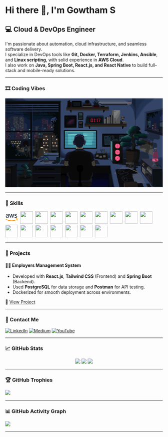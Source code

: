 # Hi there 👋, I'm Gowtham S

## 💻 Cloud & DevOps Engineer

I'm passionate about automation, cloud infrastructure, and seamless software delivery.  
I specialize in DevOps tools like **Git, Docker, Terraform, Jenkins, Ansible**, and **Linux scripting**, with solid experience in **AWS Cloud**.  
I also work on **Java, Spring Boot, React.js, and React Native** to build full-stack and mobile-ready solutions.

---

### 🎞️ Coding Vibes

<p align="center">
  <img src="This%20pin%20is%20all%20about%20coding.gif" alt="Coding GIF" width="600"/>
</p>

---

### 🚀 Skills

<p align="left">
<img src="https://raw.githubusercontent.com/devicons/devicon/master/icons/amazonwebservices/amazonwebservices-original-wordmark.svg" width="40" height="40"/>&nbsp;
<img src="https://cdn.jsdelivr.net/gh/devicons/devicon/icons/linux/linux-original.svg" width="40" height="40"/>&nbsp;
<img src="https://cdn.jsdelivr.net/gh/devicons/devicon/icons/git/git-original.svg" width="40" height="40"/>&nbsp;
<img src="https://cdn.jsdelivr.net/gh/devicons/devicon/icons/github/github-original.svg" width="40" height="40"/>&nbsp;
<img src="https://cdn.jsdelivr.net/gh/devicons/devicon/icons/docker/docker-original.svg" width="40" height="40"/>&nbsp;
<img src="https://img-resize-cdn.joshmartin.ch/960x0%2Cc572aa6d03db79bf6ba8d4856fc0f91fd14ccba4943f3e98ec205024fc23e461/https://joshmartin.ch/app/uploads/2024/04/terraform-icon-1803x2048-hodrzd3t.png" width="40" height="40"/>&nbsp;
<img src="https://upload.wikimedia.org/wikipedia/commons/2/24/Ansible_logo.svg" width="40" height="40"/>&nbsp;
<img src="https://www.vectorlogo.zone/logos/jenkins/jenkins-icon.svg" width="40" height="40"/>&nbsp;
<img src="https://cdn.jsdelivr.net/gh/devicons/devicon/icons/kubernetes/kubernetes-plain.svg" width="40" height="40"/>&nbsp;
<img src="https://www.vectorlogo.zone/logos/grafana/grafana-icon.svg" width="40" height="40"/>&nbsp;
<img src="https://img.icons8.com/?size=512&id=38792&format=png" width="40" height="40"/>&nbsp;
<img src="https://cdn.jsdelivr.net/gh/devicons/devicon/icons/java/java-original.svg" width="40" height="40"/>&nbsp;
<img src="https://cdn.jsdelivr.net/gh/devicons/devicon/icons/react/react-original.svg" width="40" height="40"/>&nbsp;
<img src="https://www.vectorlogo.zone/logos/tailwindcss/tailwindcss-icon.svg" width="40" height="40"/>&nbsp;
<img src="https://spring.io/img/projects/spring-boot.svg" width="40" height="40"/>&nbsp;
<img src="https://cdn.jsdelivr.net/gh/devicons/devicon/icons/postgresql/postgresql-original.svg" width="40" height="40"/>&nbsp;
<img src="https://www.vectorlogo.zone/logos/getpostman/getpostman-icon.svg" width="40" height="40"/>&nbsp;
</p>

---

### 📂 Projects

#### 🧑‍💼 Employers Management System  
- Developed with **React.js**, **Tailwind CSS** (Frontend) and **Spring Boot** (Backend).  
- Used **PostgreSQL** for data storage and **Postman** for API testing.  
- Dockerized for smooth deployment across environments.

🔗 [View Project](https://github.com/gowthamselvarajgit/Employers-Management-System)

---

### 📧 Contact Me

[![LinkedIn](https://img.shields.io/badge/LinkedIn-%230077B5.svg?&style=flat-square&logo=linkedin&logoColor=white)](https://www.linkedin.com/in/gowtham4026/)
[![Medium](https://img.shields.io/badge/Medium-%23000000.svg?&style=flat-square&logo=medium&logoColor=white)](https://medium.com/@gowtham26.work)
[![YouTube](https://img.shields.io/badge/YouTube-%23FF0000.svg?&style=flat-square&logo=youtube&logoColor=white)](https://www.youtube.com/@FlockZen)

---

### 📈 GitHub Stats

<p align="center">
  <img src="https://github-readme-stats.vercel.app/api?username=gowthamselvarajgit&show_icons=true&count_private=true&theme=default" />
  <img src="https://github-readme-stats.vercel.app/api/top-langs/?username=gowthamselvarajgit&layout=compact&theme=default" />
  <img src="https://github-readme-streak-stats.herokuapp.com/?user=gowthamselvarajgit&theme=default" />
</p>

---

### 🏆 GitHub Trophies

<img src="https://github-profile-trophy.vercel.app/?username=gowthamselvarajgit" />

---

### 📊 GitHub Activity Graph

<img src="https://github-readme-activity-graph.vercel.app/graph?username=gowthamselvarajgit&radius=16&theme=react&area=true&order=5" height="300" />

---

